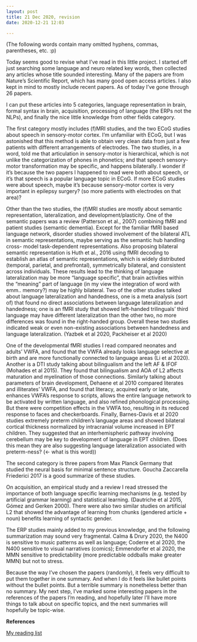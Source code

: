 ```yaml
---
layout: post
title: 21 Dec 2020, revision
date: 2020-12-21 12:03

---
```

<!-- wp:paragraph -->
<p>(The following words contain many omitted hyphens, commas, parentheses, etc. :p)</p>
<!-- /wp:paragraph -->

<!-- wp:paragraph -->
<p>Today seems good to revise what I’ve read in this little project. I started off just searching some language and neuro related key words, then collected any articles whose title sounded interesting. Many of the papers are from Nature’s Scientific Report, which has many good open access articles. I also kept in mind to mostly include recent papers. As of today I’ve gone through 26 papers. </p>
<!-- /wp:paragraph -->

<!-- wp:paragraph -->
<p>I can put these articles into 5 categories, language representation in brain, formal syntax in brain, acquisition, processing of language (the ERPs not the NLPs), and finally the nice little knowledge from other fields category. </p>
<!-- /wp:paragraph -->

<!-- wp:paragraph -->
<p>The first category mostly includes (f)MRI studies, and the two ECoG studies about speech in sensory-motor cortex. I’m unfamiliar with ECoG, but I was astonished that this method is able to obtain very clean data from just a few patients with different arrangements of electrodes. The two studies, in a word, told me that articulation in sensory-motor is hierarchical, which is not unlike the categorization of phones in phonetics; and that speech sensory-motor transformation may be specific, and happens bilaterally. I wonder if it’s because the two papers I happened to read were both about speech, or it’s that speech is a popular language topic in ECoG. If more ECoG studies were about speech, maybe it’s because sensory-motor cortex is very important in epilepsy surgery? (so more patients with electrodes on that area)?</p>
<!-- /wp:paragraph -->

<!-- wp:paragraph -->
<p>Other than the two studies, the (f)MRI studies are mostly about semantic representation, lateralization, and development/plasticity. One of the semantic papers was a review (Patterson et al., 2007) combining fMRI and patient studies (semantic dementia). Except for the familiar fMRI based language network, disorder studies showed involvement of the bilateral ATL in semantic representations, maybe serving as the semantic hub handling cross- model task-dependent representations. Also proposing bilateral semantic representation is Huth et al., 2016 using fMRI decoding to establish an atlas of semantic representations, which is widely distributed (temporal, parietal, and prefrontal), symmetrically bilateral, and consistent across individuals. These results lead to the thinking of language lateralization may be more “language specific”, that brain activities within the “meaning” part of language (in my view the integration of word with emm.. memory?) may be highly bilateral. Two of the other studies talked about language lateralization and handedness, one is a meta analysis (sort of) that found no direct associations between language lateralization and handedness; one is an fMRI study that showed left-handed trilinguals’ third language may have different lateralization than the other two, no more differences was found in the right-handed group. Overall these two studies indicated weak or even non-existing associations between handedness and language lateralization. (Yazbek et al 2020, Packheiser et al 2020)</p>
<!-- /wp:paragraph -->

<!-- wp:paragraph -->
<p>One of the developmental fMRI studies I read compared neonates and adults’ VWFA, and found that the VWFA already looks language selective at birth and are more functionally connected to language areas (Li et al 2020). Another is a DTI study talking about bilingualism and the left AF &amp; IFOF (Mohades et al 2015). They found that bilingualism and AOA of L2 affects maturation and myelination of those connections. Similarly talking about parameters of brain development, Dehaene et al 2010 compared literates and illiterates’ VWFA, and found that literacy, acquired early or late, enhances VWFA’s response to scripts, allows the entire language network to be activated by written language, and also refined phonological processing. But there were competition effects in the VWFA too, resulting in its reduced response to faces and checkerboards. Finally, Barnes-Davis et al 2020 studies extremely preterm children’s language areas and showed bilateral cortical thickness normalized by intracranial volume increased in EPT children. They suggested that an interhemispheric pathway involving cerebellum may be key to development of language in EPT children. (Does this mean they are also suggesting language lateralization associated with preterm-ness? (← what is this word))</p>
<!-- /wp:paragraph -->

<!-- wp:paragraph -->
<p>The second category is three papers from Max Planck Germany that studied the neural basis for minimal sentence structure. Goucha Zaccarella Friederici 2017 is a good summarize of these studies.</p>
<!-- /wp:paragraph -->

<!-- wp:paragraph -->
<p>On acquisition, an empirical study and a review I read stressed the importance of both language specific learning mechanisms (e.g. tested by artificial grammar learning) and statistical learning. (Dautriche et al 2015, Gómez and Gerken 2000). There were also two similar studies on artificial L2 that showed the advantage of learning from chunks (gendered article + noun) benefits learning of syntactic gender.</p>
<!-- /wp:paragraph -->

<!-- wp:paragraph -->
<p>The ERP studies mainly added to my previous knowledge, and the following summarization may sound very fragmental. Calma &amp; Drury 2020, the N400 is sensitive to music patterns as well as language; Coderre et al 2020, the N400 sensitive to visual narratives (comics); Emmendorfer et al 2020, the MMN sensitive to predictability (more predictable oddballs make greater MMN) but not to stress.</p>
<!-- /wp:paragraph -->

<!-- wp:paragraph -->
<p>Because the way I’ve chosen the papers (randomly), it feels very difficult to put them together in one summary. And when I do it feels like bullet points without the bullet points. But a terrible summary is nonetheless better than no summary. My next step, I’ve marked some interesting papers in the references of the papers I’m reading, and hopefully later I’ll have more things to talk about on specific topics, and the next summaries will hopefully be topic-wise.</p>
<!-- /wp:paragraph -->

<!-- wp:paragraph -->
<p><strong>References </strong></p>
<!-- /wp:paragraph -->

<!-- wp:paragraph -->
<p><a rel="noreferrer noopener" href="https://yilinghuo.wordpress.com/my-blog/reading-list/" target="_blank">My reading list</a></p>
<!-- /wp:paragraph -->
